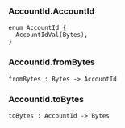 ### AccountId.**AccountId**

```grain
enum AccountId {
  AccountIdVal(Bytes),
}
```

### AccountId.**fromBytes**

```grain
fromBytes : Bytes -> AccountId
```

### AccountId.**toBytes**

```grain
toBytes : AccountId -> Bytes
```

